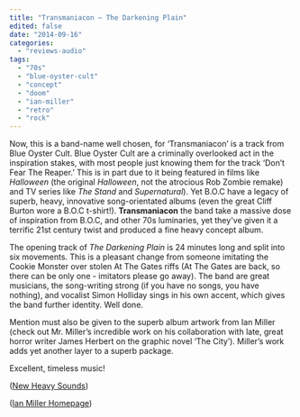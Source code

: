 ```yaml
---
title: "Transmaniacon – The Darkening Plain"
edited: false
date: "2014-09-16"
categories:
  - "reviews-audio"
tags:
  - "70s"
  - "blue-oyster-cult"
  - "concept"
  - "doom"
  - "ian-miller"
  - "retro"
  - "rock"
---
```


Now, this is a band-name well chosen, for ‘Transmaniacon’ is a track from Blue Oyster Cult. Blue Oyster Cult are a criminally overlooked act in the inspiration stakes, with most people just knowing them for the track ‘Don’t Fear The Reaper.’ This is in part due to it being featured in films like _Halloween_ (the original _Halloween_, not the atrocious Rob Zombie remake) and TV series like _The Stand_ and _Supernatural_). Yet B.O.C have a legacy of superb, heavy, innovative song-orientated albums (even the great Cliff Burton wore a B.O.C t-shirt!). **Transmaniacon** the band take a massive dose of inspiration from B.O.C, and other 70s luminaries, yet they've given it a terrific 21st century twist and produced a fine heavy concept album.

The opening track of _The Darkening Plain_ is 24 minutes long and split into six movements. This is a pleasant change from someone imitating the Cookie Monster over stolen At The Gates riffs (At The Gates are back, so there can be only one - imitators please go away). The band are great musicians, the song-writing strong (if you have no songs, you have nothing), and vocalist Simon Holliday sings in his own accent, which gives the band further identity. Well done.

Mention must also be given to the superb album artwork from Ian Miller (check out Mr. Miller’s incredible work on his collaboration with late, great horror writer James Herbert on the graphic novel ‘The City’). Miller’s work adds yet another layer to a superb package.

Excellent, timeless music!

([New Heavy Sounds](http://www.newheavysounds.com/New%20Heavy%20Sounds/HOME/HOME.html))

([Ian Miller Homepage](http://www.ian-miller.org/))
